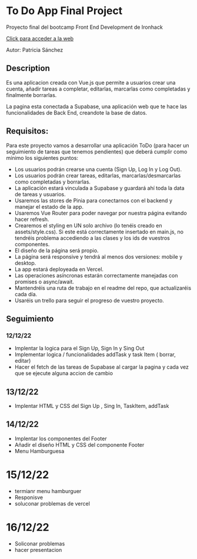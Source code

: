 # To Do App Final Project

Proyecto final del bootcamp Front End Development de Ironhack

[Click para acceder a la web](vue-final-project-ahb5-gro8r146f-pattmx.vercel.app)

Autor: Patricia Sánchez

## Description

Es una aplicacion creada con Vue.js que permite a usuarios crear una cuenta, añadir tareas a completar, editarlas, marcarlas como completadas y finalmente borrarlas.

La pagina esta conectada a Supabase, una aplicación web que te hace las funcionalidades de Back End, creandote la base de datos.

## Requisitos:

Para este proyecto vamos a desarrollar una aplicación ToDo (para hacer un seguimiento de tareas que tenemos pendientes) que deberá cumplir como mínimo los siguientes puntos:

- Los usuarios podrán crearse una cuenta (Sign Up, Log In y Log Out).
- Los usuarios podrán crear tareas, editarlas, marcarlas/desmarcarlas como completadas y borrarlas.
- La aplicación estará vinculada a Supabase y guardará ahí toda la data de tareas y usuarios.
- Usaremos las stores de Pinia para conectarnos con el backend y manejar el estado de la app.
- Usaremos Vue Router para poder navegar por nuestra página evitando hacer refresh.
- Crearemos el styling en UN solo archivo (lo tenéis creado en assets/style.css). Si este está correctamente insertado en main.js, no tendréis problema accediendo a las clases y los ids de vuestros componentes.
- El diseño de la página será propio.
- La página será responsive y tendrá al menos dos versiones: mobile y desktop.
- La app estará deployeada en Vercel.
- Las operaciones asíncronas estarán correctamente manejadas con promises o async/await.
- Mantendréis una ruta de trabajo en el readme del repo, que actualizaréis cada día.
- Usaréis un trello para seguir el progreso de vuestro proyecto.

## Seguimiento

### 12/12/22

- Implentar la logica para el Sign Up, Sign In y Sing Out
- Implementar logica / funcionalidades addTask y task Item ( borrar, editar)
- Hacer el fetch de las tareas de Supabase al cargar la pagina y cada vez que se ejecute alguna accion de cambio

## 13/12/22

- Implentar HTML y CSS del Sign Up , Sing In, TaskItem, addTask

## 14/12/22

- Implentar los componentes del Footer
- Añadir el diseño HTML y CSS del componente Footer
- Menu Hamburguesa

# 15/12/22

- termianr menu hamburguer
- Responisve
- soluconar problemas de vercel

# 16/12/22

- Soliconar problemas
- hacer presentacion
